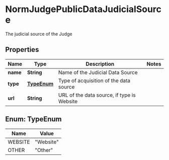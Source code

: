 

# NormJudgePublicDataJudicialSource

The judicial source of the Judge

## Properties

| Name | Type | Description | Notes |
|------------ | ------------- | ------------- | -------------|
|**name** | **String** | Name of the Judicial Data Source |  |
|**type** | [**TypeEnum**](#TypeEnum) | Type of acquisition of the data source |  |
|**url** | **String** | URL of the data source, if type is Website |  |



## Enum: TypeEnum

| Name | Value |
|---- | -----|
| WEBSITE | &quot;Website&quot; |
| OTHER | &quot;Other&quot; |




